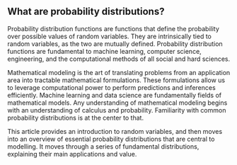 ## What are probability distributions?
Probability distribution functions are functions that define the probability over possible values of random variables. They are intrinsically tied to random variables, as the two are mutually defined. Probability distribution functions are fundamental to machine learning, computer science, engineering, and the computational methods of all social and hard sciences.

  
Mathematical modeling is the art of translating problems from an application area into tractable mathematical formulations. These formulations allow us to leverage computational power to perform predictions and inferences efficiently. Machine learning and data science are fundamentally fields of mathematical models.
Any understanding of mathematical modeling begins with an understanding of calculus and probability. Familiarity with common probability distributions is at the center to that.


This article provides an introduction to random variables, and then moves into an overview of essential probability distributions that are central to modelling. It moves through a series of fundamental distributions, explaining their main applications and value. 